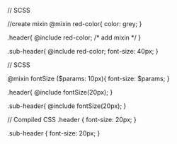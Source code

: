 // SCSS

//create mixin
@mixin red-color{
    color: grey;
  }
  
  .header{
    @include red-color;  /* add mixin */
  }
  
  .sub-header{
    @include red-color;
    font-size: 40px;
  }
  
  // SCSS

@mixin fontSize ($params: 10px){
    font-size: $params;
  }
  
  .header{
    @include fontSize(20px);
  }
  
  .sub-header{
    @include fontSize(20px);
  }
  
  
  // Compiled CSS
  .header {
    font-size: 20px;
  }
  
  .sub-header {
    font-size: 20px;
  }
  